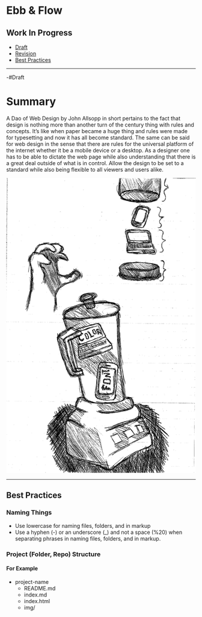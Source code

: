 # Ebb & Flow 
## Work In Progress 

- [Draft](#draft) 
- [Revision](#revision) 
- [Best Practices](#best-practices) 

- - -

-#Draft

# Summary



A Dao of Web Design by John Allsopp in short pertains to the fact that design is nothing more than another turn of the century thing with rules and concepts. It’s like when paper became a huge thing and rules were made for typesetting and now it has all become standard. The same can be said for web design in the sense that there are rules for the universal platform of the internet whether it be a mobile device or a desktop. As a designer one has to be able to dictate the web page while also understanding that there is a great deal outside of what is in control. Allow the design to be set to a standard while also being flexible to all viewers and users alike.

![Hero Image](sketch.jpg)

- - -

## Best Practices

### Naming Things 

- Use lowercase for naming files, folders, and in markup 
- Use a hyphen (-) or an underscore (_) and not a space (%20) when separating phrases in naming files, folders, and in markup.

### Project (Folder, Repo) Structure 

#### For Example 

- project-name
  - README.md
  - index.md
  - index.html
  - img/
